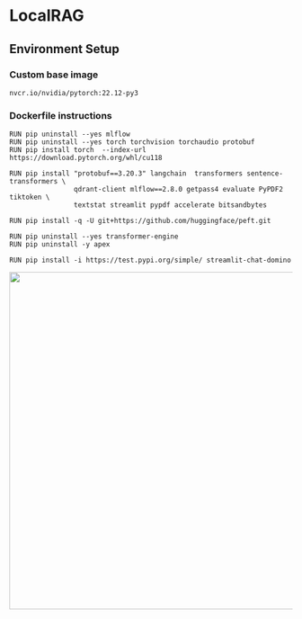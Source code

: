 # LocalRAG

## Environment Setup

### Custom base image 
```nvcr.io/nvidia/pytorch:22.12-py3```


### Dockerfile instructions

```
RUN pip uninstall --yes mlflow
RUN pip uninstall --yes torch torchvision torchaudio protobuf
RUN pip install torch  --index-url https://download.pytorch.org/whl/cu118

RUN pip install "protobuf==3.20.3" langchain  transformers sentence-transformers \
                qdrant-client mlflow==2.8.0 getpass4 evaluate PyPDF2 tiktoken \
                textstat streamlit pypdf accelerate bitsandbytes
                
RUN pip install -q -U git+https://github.com/huggingface/peft.git

RUN pip uninstall --yes transformer-engine
RUN pip uninstall -y apex

RUN pip install -i https://test.pypi.org/simple/ streamlit-chat-domino
```
<img src="chatbot_img.png"  width="800" height="600">
